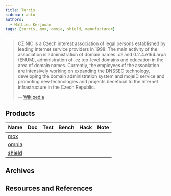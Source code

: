 ```yaml
---
title: Turris
sidebar: auto
authors:
  - Mathieu Kerjouan
tags: [turris, mox, omnia, shield, manufacturer]
---
```


> CZ.NIC is a Czech interest association of legal persons established
> by leading Internet service providers in 1998. The main activity of
> the association is administration of domain names .cz and
> 0.2.4.e164.arpa (ENUM), administration of .cz top-level domains and
> education in the area of domain names. Currently, the employees of
> the association are intensively working on expanding the DNSSEC
> technology, developing the domain administration system and mojeID
> service and promoting new technologies and projects beneficial to
> the Internet infrastructure in the Czech Republic.
>
> -- [Wikipedia](https://en.wikipedia.org/wiki/CZ.NIC)

## Products

| Name                      | Doc | Test | Bench | Hack | Note |
|---------------------------|-----|------|-------|------|------|
| [mox](mox/)
| [omnia](shield/)
| [shield](shield/)

## Archives

## Resources and References
